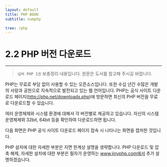 ```yaml
---
layout: default
title: PHP BOOK
subtitle: numphp

tree: /php
---
```


# 2.2 PHP 버전 다운로드
---
> `넘버 PHP 1권` 보충정리 내용입니다. 원문은 도서를 참고해 주시길 바랍니다.

PHP는 무료로 부담 없이 사용할 수 있는 오픈소스입니다. 또한 수십 년간 수많은 개발의 사랑과 공헌으로 지속적으로 발전되고 있는 웹 언어입니다.  PHP는 공식 사이트 다운로드 페이지(http://php.net/downloads.php)에 방문하면 최신의 PHP 버전을 무료로 다운로드할 수 있습니다.  

여러 운영체제와 시스템 환경에 대해서 각 버전별로 제공하고 있습니다. 자신의 시스템 운영체제와 32bit, 64bit 등을 확인하여 다운로드하면 됩니다.  

다음 화면은 PHP 공식 사이트 다운로드 페이지 접속 시 나타나는 화면을 캡처한 것입니다.  
 
PHP 설치에 대한 자세한 부분은 지면 한계상 설명을 생략합니다. PHP 다운로드 및 압축 해제, 자세한 설치에 대한 부분은 필자가 운영하는 www.jinyphp.com에서 추가 설명하겠습니다.  


<br><br>